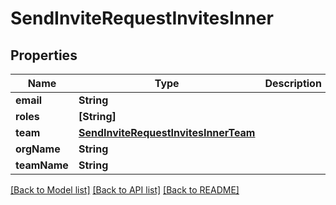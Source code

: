 # SendInviteRequestInvitesInner

## Properties
Name | Type | Description | Notes
------------ | ------------- | ------------- | -------------
**email** | **String** |  | 
**roles** | **[String]** |  | [optional] 
**team** | [**SendInviteRequestInvitesInnerTeam**](SendInviteRequestInvitesInnerTeam.md) |  | [optional] 
**orgName** | **String** |  | 
**teamName** | **String** |  | [optional] 

[[Back to Model list]](../README.md#documentation-for-models) [[Back to API list]](../README.md#documentation-for-api-endpoints) [[Back to README]](../README.md)


